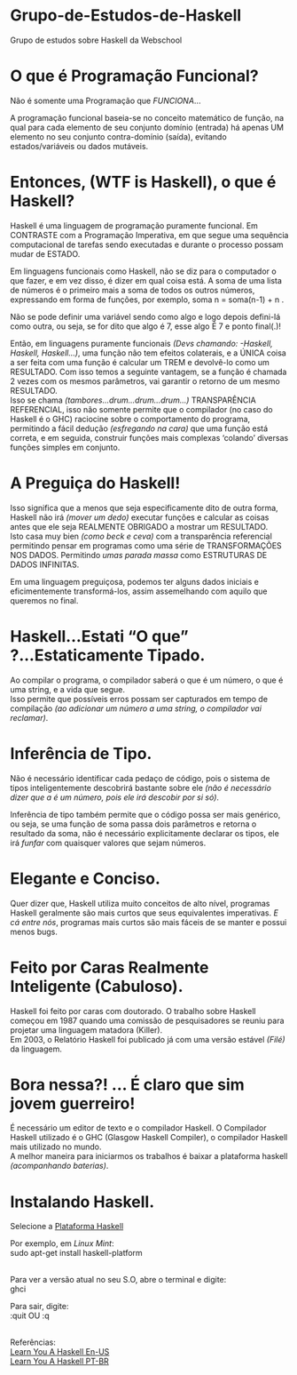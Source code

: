 # Grupo-de-Estudos-de-Haskell
Grupo de estudos sobre Haskell da Webschool


# O que é Programação Funcional?

Não é somente uma Programação que _FUNCIONA_...

A programação funcional baseia-se no conceito matemático de função, na qual para cada elemento de seu conjunto domínio (entrada) há apenas UM elemento no seu conjunto contra-domínio (saída), evitando estados/variáveis ou dados mutáveis.

# Entonces, (WTF is Haskell), o que é Haskell?

Haskell é uma linguagem de programação puramente funcional. Em CONTRASTE com a Programação Imperativa, em que segue uma sequência computacional de tarefas sendo executadas e durante o processo possam mudar de ESTADO.

Em linguagens funcionais como Haskell, não se diz para o computador o que fazer, e em vez disso, é dizer em qual coisa está. A soma de uma lista de números é o primeiro mais a soma de todos os outros números, expressando em forma de funções, por exemplo, soma n = soma(n-1) + n .

Não se pode definir uma variável sendo como algo e logo depois defini-lá como outra, ou seja, se for dito que algo é 7, esse algo É 7 e ponto final(.)!

<p> Então, em linguagens puramente funcionais <i>(Devs chamando: -Haskell, Haskell, Haskell...)</i>, uma função não tem efeitos colaterais, e a ÚNICA coisa a ser feita com uma função é calcular um TREM e devolvê-lo como um RESULTADO. Com isso temos a seguinte vantagem, se a função é chamada 2 vezes com os mesmos parâmetros, vai garantir o retorno de um mesmo RESULTADO. <br/>
Isso se chama <i>(tambores...drum...drum...drum…)</i> TRANSPARÊNCIA REFERENCIAL, isso não somente permite que o compilador (no caso do Haskell é o GHC) raciocine sobre o comportamento do programa, permitindo a fácil dedução <i>(esfregando na cara)</i> que uma função está correta, e em seguida, construir funções mais complexas ‘colando’ diversas funções simples em conjunto. </p>

# A Preguiça do Haskell!

<p> Isso significa que a menos que seja especificamente dito de outra forma, Haskell não irá <i>(mover um dedo)</i> executar funções e calcular as coisas antes que ele seja REALMENTE OBRIGADO a mostrar um RESULTADO. <br/>
Isto casa muy bien <i>(como beck e ceva)</i> com a transparência referencial permitindo pensar em programas como uma série de TRANSFORMAÇÕES NOS DADOS. Permitindo <i>umas parada massa</i> como ESTRUTURAS DE DADOS INFINITAS. <br/>

Em uma linguagem preguiçosa, podemos ter alguns dados iniciais e eficimentemente transformá-los, assim assemelhando com aquilo que queremos no final. </p>

# Haskell...Estati “O que” ?...Estaticamente Tipado.

<p> Ao compilar o programa, o compilador saberá o que é um número, o que é uma string, e a vida que segue. <br/>
Isso permite que possíveis erros possam ser capturados em tempo de compilação <i>(ao adicionar um número a uma string, o compilador vai reclamar)</i>. </p>

# Inferência de Tipo.

Não é necessário identificar cada pedaço de código, pois o sistema de tipos inteligentemente descobrirá bastante sobre ele _(não é necessário dizer que a é um número, pois ele irá descobir por si só)_.

Inferência de tipo também permite que o código possa ser mais genérico, ou seja, se uma função de soma passa dois parâmetros e retorna o resultado da soma, não é necessário explicitamente declarar os tipos, ele irá _funfar_ com quaisquer valores que sejam números.

# Elegante e Conciso.

Quer dizer que, Haskell utiliza muito conceitos de alto nível, programas Haskell geralmente são mais curtos que seus equivalentes imperativas. _E cá entre nós_, programas mais curtos são mais fáceis de se manter e possui menos bugs.


# Feito por Caras Realmente Inteligente (Cabuloso).

<p> Haskell foi feito por caras com doutorado. O trabalho sobre Haskell começou em 1987 quando uma comissão de pesquisadores se reuniu para projetar uma linguagem matadora (Killer). <br/>
Em 2003, o Relatório Haskell foi publicado já com uma versão estável <i>(Filé)</i> da linguagem. </p>

# Bora nessa?! ... É claro que sim jovem guerreiro!

<p> É necessário um editor de texto e o compilador Haskell. O Compilador Haskell utilizado é o GHC (Glasgow Haskell Compiler), o compilador Haskell mais utilizado no mundo. <br/>
A melhor maneira para iniciarmos os trabalhos é baixar a plataforma haskell <i>(acompanhando baterias)</i>. </p>


# Instalando Haskell.

Selecione a [Plataforma Haskell](https://www.haskell.org/platform/)

Por exemplo, em <i>Linux Mint</i>: <br/>
sudo apt-get install haskell-platform <br/><br/>

Para ver a versão atual no seu S.O, abre o terminal e digite: <br/>
ghci <br/>

Para sair, digite: <br/>
:quit OU :q <br/> <br/>

Referências: <br/>
[Learn You A Haskell En-US](http://learnyouahaskell.com) <br/>
[Learn You A Haskell PT-BR](http://haskell.tailorfontela.com.br/)
